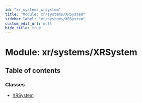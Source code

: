 ```yaml
---
id: "xr_systems_xrsystem"
title: "Module: xr/systems/XRSystem"
sidebar_label: "xr/systems/XRSystem"
custom_edit_url: null
hide_title: true
---
```


# Module: xr/systems/XRSystem

## Table of contents

### Classes

- [XRSystem](../classes/xr_systems_xrsystem.xrsystem.md)
